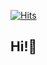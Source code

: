 [![Hits](https://hits.seeyoufarm.com/api/count/incr/badge.svg?url=https%3A%2F%2Fgithub.com%2FSoksurim%2Fhit-counter&count_bg=%23FF8E2C&title_bg=%23555555&icon=&icon_color=%23E7E7E7&title=hits&edge_flat=false)](https://hits.seeyoufarm.com)
## Hi!👋

<!--

![InCaseOfFire](https://user-images.githubusercontent.com/66513003/108597798-384d9d80-73ce-11eb-9791-ec37e53d1447.png)
**Soksurim/Soksurim** is a ✨ _special_ ✨ repository because its `README.md` (this file) appears on your GitHub profile.

Here are some ideas to get you started:

- 🔭 I’m currently working on ...
- 🌱 I’m currently learning ...
- 👯 I’m looking to collaborate on ...
- 🤔 I’m looking for help with ...
- 💬 Ask me about ...
- 📫 How to reach me: ...
- 😄 Pronouns: ...
- ⚡ Fun fact: ...
-->
